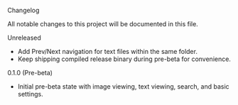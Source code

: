 Changelog

All notable changes to this project will be documented in this file.

Unreleased
- Add Prev/Next navigation for text files within the same folder.
- Keep shipping compiled release binary during pre-beta for convenience.

0.1.0 (Pre-beta)
- Initial pre-beta state with image viewing, text viewing, search, and basic settings.

